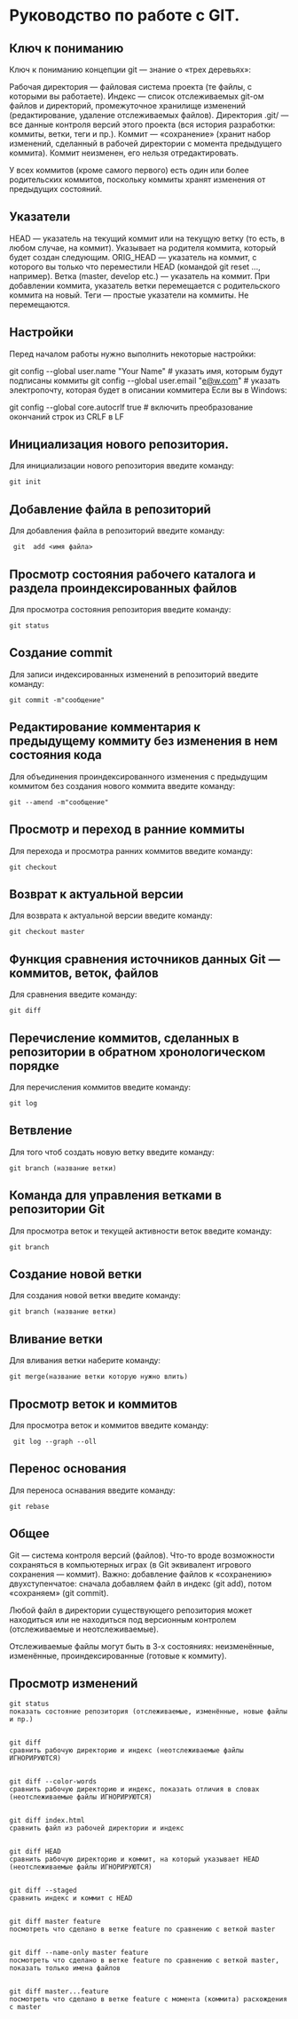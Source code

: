 # Руководство по работе с GIT.

## Ключ к пониманию

Ключ к пониманию концепции git — знание о «трех деревьях»:

Рабочая директория — файловая система проекта (те файлы, с которыми вы работаете).
Индекс — список отслеживаемых git-ом файлов и директорий, промежуточное хранилище изменений (редактирование, удаление отслеживаемых файлов).
Директория .git/ — все данные контроля версий этого проекта (вся история разработки: коммиты, ветки, теги и пр.).
Коммит — «сохранение» (хранит набор изменений, сделанный в рабочей директории с момента предыдущего коммита). Коммит неизменен, его нельзя отредактировать.

У всех коммитов (кроме самого первого) есть один или более родительских коммитов, поскольку коммиты хранят изменения от предыдущих состояний.

## Указатели
HEAD — указатель на текущий коммит или на текущую ветку (то есть, в любом случае, на коммит). Указывает на родителя коммита, который будет создан следующим.
ORIG_HEAD — указатель на коммит, с которого вы только что переместили HEAD (командой git reset ..., например).
Ветка (master, develop etc.) — указатель на коммит. При добавлении коммита, указатель ветки перемещается с родительского коммита на новый.
Теги — простые указатели на коммиты. Не перемещаются.

## Настройки
Перед началом работы нужно выполнить некоторые настройки:

git config --global user.name "Your Name" # указать имя, которым будут подписаны коммиты
git config --global user.email "e@w.com"  # указать электропочту, которая будет в описании коммитера
Если вы в Windows:

git config --global core.autocrlf true # включить преобразование окончаний строк из CRLF в LF

## Инициализация нового репозитория.

Для инициализации нового репозитория введите команду:

    git init


## Добавление файла в репозиторий

Для добавления файла в репозиторий введите команду:

     git  add <имя файла>

## Просмотр состояния рабочего каталога и раздела проиндексированных файлов
Для просмотра состояния репозитория введите команду:

    git status

## Создание commit

Для записи индексированных изменений в репозиторий введите команду:

    git commit -m"сообщение"
 
 ## Редактирование комментария к предыдущему коммиту без изменения в нем состояния кода

Для объединения проиндексированного изменения с предыдущим коммитом без создания нового коммита введите команду:

    git --amend -m"сообщение"

 ## Просмотр и переход в ранние коммиты

Для перехода и просмотра ранних коммитов введите команду:

    git checkout

## Возврат к актуальной версии

Для возврата к актуальной версии введите команду:

    git checkout master

 ## Функция сравнения источников данных Git — коммитов, веток, файлов

 Для сравнения введите команду:

    git diff

## Перечисление коммитов, сделанных в репозитории в обратном  хронологическом порядкe

Для перечисления коммитов введите команду:

    git log

## Ветвление

Для того чтоб создать новую ветку введите команду:

    git branch (название ветки)

 ## Команда для управления ветками в репозитории Git

Для просмотра веток и текущей активности веток введите команду:

    git branch

 ## Создание новой ветки

 Для создания новой ветки введите команду:

    git branch (название ветки)

## Вливание ветки

Для вливания ветки наберите команду:

    git merge(название ветки которую нужно влить)


 ## Просмотр веток и коммитов

 Для просмотра веток и коммитов введите команду:

     git log --graph --oll


## Перенос основания

Для переноса оснавания введите команду:

    git rebase


## Общее

Git — система контроля версий (файлов). Что-то вроде возможности сохраняться в компьютерных играх (в Git эквивалент игрового сохранения — коммит). Важно: добавление файлов к «сохранению» двухступенчатое: сначала добавляем файл в индекс (git add), потом «сохраняем» (git commit).

Любой файл в директории существующего репозитория может находиться или не находиться под версионным контролем (отслеживаемые и неотслеживаемые).

Отслеживаемые файлы могут быть в 3-х состояниях: неизменённые, изменённые, проиндексированные (готовые к коммиту).

## Просмотр изменений

    git status              
    показать состояние репозитория (отслеживаемые, изменённые, новые файлы и пр.)
 

    git diff              
    сравнить рабочую директорию и индекс (неотслеживаемые файлы ИГНОРИРУЮТСЯ)


    git diff --color-words 
    сравнить рабочую директорию и индекс, показать отличия в словах (неотслеживаемые файлы ИГНОРИРУЮТСЯ)

 
    git diff index.html      
    сравнить файл из рабочей директории и индекс


    git diff HEAD            
    сравнить рабочую директорию и коммит, на который указывает HEAD (неотслеживаемые файлы ИГНОРИРУЮТСЯ)


    git diff --staged       
    сравнить индекс и коммит с HEAD


    git diff master feature 
    посмотреть что сделано в ветке feature по сравнению с веткой master


    git diff --name-only master feature 
    посмотреть что сделано в ветке feature по сравнению с веткой master, показать только имена файлов


    git diff master...feature 
    посмотреть что сделано в ветке feature с момента (коммита) расхождения с master